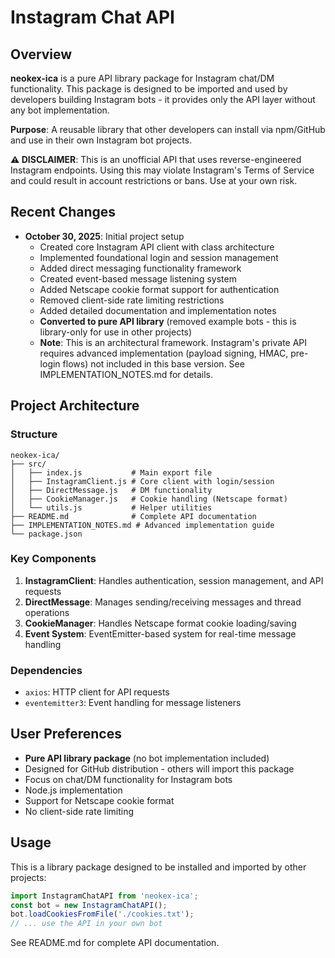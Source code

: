 # Instagram Chat API

## Overview
**neokex-ica** is a pure API library package for Instagram chat/DM functionality. This package is designed to be imported and used by developers building Instagram bots - it provides only the API layer without any bot implementation.

**Purpose**: A reusable library that other developers can install via npm/GitHub and use in their own Instagram bot projects.

**⚠️ DISCLAIMER**: This is an unofficial API that uses reverse-engineered Instagram endpoints. Using this may violate Instagram's Terms of Service and could result in account restrictions or bans. Use at your own risk.

## Recent Changes
- **October 30, 2025**: Initial project setup
  - Created core Instagram API client with class architecture
  - Implemented foundational login and session management
  - Added direct messaging functionality framework
  - Created event-based message listening system
  - Added Netscape cookie format support for authentication
  - Removed client-side rate limiting restrictions
  - Added detailed documentation and implementation notes
  - **Converted to pure API library** (removed example bots - this is library-only for use in other projects)
  - **Note**: This is an architectural framework. Instagram's private API requires advanced implementation (payload signing, HMAC, pre-login flows) not included in this base version. See IMPLEMENTATION_NOTES.md for details.

## Project Architecture

### Structure
```
neokex-ica/
├── src/
│   ├── index.js           # Main export file
│   ├── InstagramClient.js # Core client with login/session
│   ├── DirectMessage.js   # DM functionality
│   ├── CookieManager.js   # Cookie handling (Netscape format)
│   └── utils.js           # Helper utilities
├── README.md              # Complete API documentation
├── IMPLEMENTATION_NOTES.md # Advanced implementation guide
└── package.json
```

### Key Components
1. **InstagramClient**: Handles authentication, session management, and API requests
2. **DirectMessage**: Manages sending/receiving messages and thread operations
3. **CookieManager**: Handles Netscape format cookie loading/saving
4. **Event System**: EventEmitter-based system for real-time message handling

### Dependencies
- `axios`: HTTP client for API requests
- `eventemitter3`: Event handling for message listeners

## User Preferences
- **Pure API library package** (no bot implementation included)
- Designed for GitHub distribution - others will import this package
- Focus on chat/DM functionality for Instagram bots
- Node.js implementation
- Support for Netscape cookie format
- No client-side rate limiting

## Usage
This is a library package designed to be installed and imported by other projects:

```javascript
import InstagramChatAPI from 'neokex-ica';
const bot = new InstagramChatAPI();
bot.loadCookiesFromFile('./cookies.txt');
// ... use the API in your own bot
```

See README.md for complete API documentation.
